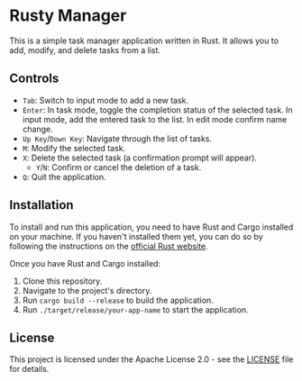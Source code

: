 # Rusty Manager

This is a simple task manager application written in Rust. It allows you to add, modify, and delete tasks from a list.

## Controls

- `Tab`: Switch to input mode to add a new task.
- `Enter`: In task mode, toggle the completion status of the selected task. In input mode, add the entered task to the list. In edit mode confirm name change.
- `Up Key`/`Down Key`: Navigate through the list of tasks.
- `M`: Modify the selected task.
- `X`: Delete the selected task (a confirmation prompt will appear).
  - `Y`/`N`: Confirm or cancel the deletion of a task.
- `Q`: Quit the application.

## Installation

To install and run this application, you need to have Rust and Cargo installed on your machine. If you haven't installed them yet, you can do so by following the instructions on the [official Rust website](https://www.rust-lang.org/tools/install).

Once you have Rust and Cargo installed:

1. Clone this repository.
2. Navigate to the project's directory.
3. Run `cargo build --release` to build the application.
4. Run `./target/release/your-app-name` to start the application.

## License

This project is licensed under the Apache License 2.0 - see the [LICENSE](LICENSE) file for details.
